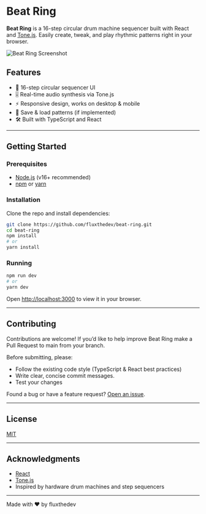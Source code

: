 # Beat Ring

**Beat Ring** is a 16-step circular drum machine sequencer built with React and [Tone.js](https://tonejs.github.io/). Easily create, tweak, and play rhythmic patterns right in your browser.

![Beat Ring Screenshot](./screenshot.png) <!-- Add a real screenshot if available -->

## Features

- 🎵 16-step circular sequencer UI  
- 🎚️ Real-time audio synthesis via Tone.js  
- ⚡️ Responsive design, works on desktop & mobile  
- 💾 Save & load patterns (if implemented) 
- 🛠️ Built with TypeScript and React

---

## Getting Started

### Prerequisites

- [Node.js](https://nodejs.org/) (v16+ recommended)
- [npm](https://www.npmjs.com/) or [yarn](https://yarnpkg.com/)

### Installation

Clone the repo and install dependencies:

``` bash
git clone https://github.com/fluxthedev/beat-ring.git
cd beat-ring
npm install
# or
yarn install
```

### Running

``` bash
npm run dev
# or
yarn dev
```

Open [http://localhost:3000](http://localhost:3000) to view it in your browser.

---

## Contributing

Contributions are welcome! If you’d like to help improve Beat Ring make a Pull Request 
to main from your branch.

Before submitting, please:

- Follow the existing code style (TypeScript & React best practices)
- Write clear, concise commit messages.
- Test your changes

Found a bug or have a feature request? [Open an issue](https://github.com/fluxthedev/beat-ring/issues).

---

## License

[MIT](LICENSE)

---

## Acknowledgments

- [React](https://react.dev/)
- [Tone.js](https://tonejs.github.io/)
- Inspired by hardware drum machines and step sequencers

---

Made with ❤️ by fluxthedev
